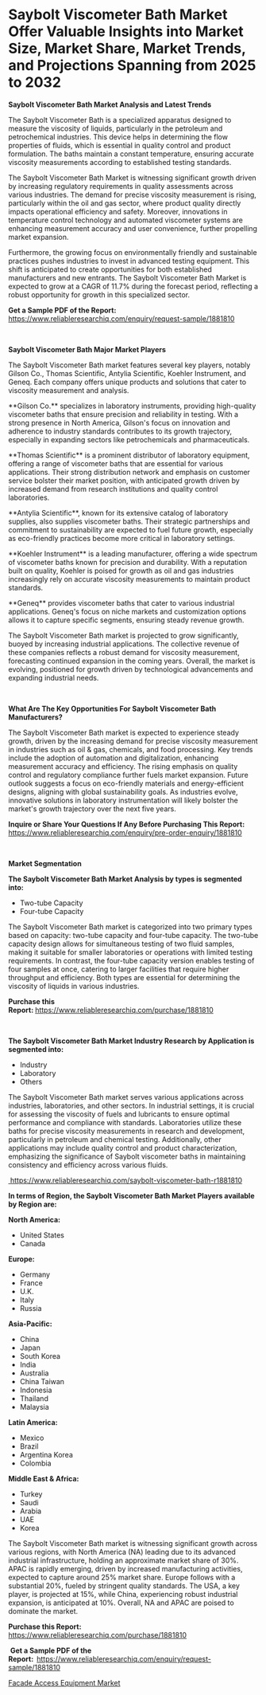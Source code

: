 <p><h1>Saybolt Viscometer Bath Market Offer Valuable Insights into Market Size, Market Share, Market Trends, and Projections Spanning from 2025 to 2032</h1></p><p><strong>Saybolt Viscometer Bath Market Analysis and Latest Trends</strong></p>
<p><p>The Saybolt Viscometer Bath is a specialized apparatus designed to measure the viscosity of liquids, particularly in the petroleum and petrochemical industries. This device helps in determining the flow properties of fluids, which is essential in quality control and product formulation. The baths maintain a constant temperature, ensuring accurate viscosity measurements according to established testing standards.</p><p>The Saybolt Viscometer Bath Market is witnessing significant growth driven by increasing regulatory requirements in quality assessments across various industries. The demand for precise viscosity measurement is rising, particularly within the oil and gas sector, where product quality directly impacts operational efficiency and safety. Moreover, innovations in temperature control technology and automated viscometer systems are enhancing measurement accuracy and user convenience, further propelling market expansion.</p><p>Furthermore, the growing focus on environmentally friendly and sustainable practices pushes industries to invest in advanced testing equipment. This shift is anticipated to create opportunities for both established manufacturers and new entrants. The Saybolt Viscometer Bath Market is expected to grow at a CAGR of 11.7% during the forecast period, reflecting a robust opportunity for growth in this specialized sector.</p></p>
<p><strong>Get a Sample PDF of the Report:&nbsp;</strong> <a href="https://www.reliableresearchiq.com/enquiry/request-sample/1881810?utm_campaign=2224&utm_medium=2&utm_source=Github&utm_content=ia&utm_term=23022025&utm_id=saybolt-viscometer-bath">https://www.reliableresearchiq.com/enquiry/request-sample/1881810</a></p>
<p>&nbsp;</p>
<p><strong>Saybolt Viscometer Bath Major Market Players</strong></p>
<p><p>The Saybolt Viscometer Bath market features several key players, notably Gilson Co., Thomas Scientific, Antylia Scientific, Koehler Instrument, and Geneq. Each company offers unique products and solutions that cater to viscosity measurement and analysis.</p><p>**Gilson Co.** specializes in laboratory instruments, providing high-quality viscometer baths that ensure precision and reliability in testing. With a strong presence in North America, Gilson's focus on innovation and adherence to industry standards contributes to its growth trajectory, especially in expanding sectors like petrochemicals and pharmaceuticals.</p><p>**Thomas Scientific** is a prominent distributor of laboratory equipment, offering a range of viscometer baths that are essential for various applications. Their strong distribution network and emphasis on customer service bolster their market position, with anticipated growth driven by increased demand from research institutions and quality control laboratories.</p><p>**Antylia Scientific**, known for its extensive catalog of laboratory supplies, also supplies viscometer baths. Their strategic partnerships and commitment to sustainability are expected to fuel future growth, especially as eco-friendly practices become more critical in laboratory settings.</p><p>**Koehler Instrument** is a leading manufacturer, offering a wide spectrum of viscometer baths known for precision and durability. With a reputation built on quality, Koehler is poised for growth as oil and gas industries increasingly rely on accurate viscosity measurements to maintain product standards.</p><p>**Geneq** provides viscometer baths that cater to various industrial applications. Geneq's focus on niche markets and customization options allows it to capture specific segments, ensuring steady revenue growth.</p><p>The Saybolt Viscometer Bath market is projected to grow significantly, buoyed by increasing industrial applications. The collective revenue of these companies reflects a robust demand for viscosity measurement, forecasting continued expansion in the coming years. Overall, the market is evolving, positioned for growth driven by technological advancements and expanding industrial needs.</p></p>
<p>&nbsp;</p>
<p><strong>What Are The Key Opportunities For Saybolt Viscometer Bath Manufacturers?</strong></p>
<p><p>The Saybolt Viscometer Bath market is expected to experience steady growth, driven by the increasing demand for precise viscosity measurement in industries such as oil & gas, chemicals, and food processing. Key trends include the adoption of automation and digitalization, enhancing measurement accuracy and efficiency. The rising emphasis on quality control and regulatory compliance further fuels market expansion. Future outlook suggests a focus on eco-friendly materials and energy-efficient designs, aligning with global sustainability goals. As industries evolve, innovative solutions in laboratory instrumentation will likely bolster the market's growth trajectory over the next five years.</p></p>
<p><strong>Inquire or Share Your Questions If Any Before Purchasing This Report:</strong> <a href="https://www.reliableresearchiq.com/enquiry/pre-order-enquiry/1881810?utm_campaign=2224&utm_medium=2&utm_source=Github&utm_content=ia&utm_term=23022025&utm_id=saybolt-viscometer-bath">https://www.reliableresearchiq.com/enquiry/pre-order-enquiry/1881810</a></p>
<p>&nbsp;</p>
<p><strong>Market Segmentation</strong></p>
<p><strong>The Saybolt Viscometer Bath Market Analysis by types is segmented into:</strong></p>
<p><ul><li>Two-tube Capacity</li><li>Four-tube Capacity</li></ul></p>
<p><p>The Saybolt Viscometer Bath market is categorized into two primary types based on capacity: two-tube capacity and four-tube capacity. The two-tube capacity design allows for simultaneous testing of two fluid samples, making it suitable for smaller laboratories or operations with limited testing requirements. In contrast, the four-tube capacity version enables testing of four samples at once, catering to larger facilities that require higher throughput and efficiency. Both types are essential for determining the viscosity of liquids in various industries.</p></p>
<p><strong>Purchase this Report:&nbsp;</strong><a href="https://www.reliableresearchiq.com/purchase/1881810?utm_campaign=2224&utm_medium=2&utm_source=Github&utm_content=ia&utm_term=23022025&utm_id=saybolt-viscometer-bath">https://www.reliableresearchiq.com/purchase/1881810</a></p>
<p>&nbsp;</p>
<p><strong>The Saybolt Viscometer Bath Market Industry Research by Application is segmented into:</strong></p>
<p><ul><li>Industry</li><li>Laboratory</li><li>Others</li></ul></p>
<p><p>The Saybolt Viscometer Bath market serves various applications across industries, laboratories, and other sectors. In industrial settings, it is crucial for assessing the viscosity of fuels and lubricants to ensure optimal performance and compliance with standards. Laboratories utilize these baths for precise viscosity measurements in research and development, particularly in petroleum and chemical testing. Additionally, other applications may include quality control and product characterization, emphasizing the significance of Saybolt viscometer baths in maintaining consistency and efficiency across various fluids.</p></p>
<p><a href="https://www.reliableresearchiq.com/saybolt-viscometer-bath-r1881810?utm_campaign=2224&utm_medium=2&utm_source=Github&utm_content=ia&utm_term=23022025&utm_id=saybolt-viscometer-bath">&nbsp;https://www.reliableresearchiq.com/saybolt-viscometer-bath-r1881810</a></p>
<p><strong>In terms of Region, the Saybolt Viscometer Bath Market Players available by Region are:</strong></p>
<p>
    <p> <strong> North America: </strong>
        <ul>
            <li>United States</li>
            <li>Canada</li>
        </ul>
        </p> 
    <p> <strong> Europe: </strong>
        <ul>
            <li>Germany</li>
            <li>France</li>
            <li>U.K.</li>
            <li>Italy</li>
            <li>Russia</li>
        </ul>
        </p> 
    <p> <strong> Asia-Pacific: </strong>
        <ul>
            <li>China</li>
            <li>Japan</li>
            <li>South Korea</li>
            <li>India</li>
            <li>Australia</li>
            <li>China Taiwan</li>
            <li>Indonesia</li>
            <li>Thailand</li>
            <li>Malaysia</li>
        </ul>
        </p> 
    <p> <strong> Latin America: </strong>
        <ul>
            <li>Mexico</li>
            <li>Brazil</li>
            <li>Argentina Korea</li>
            <li>Colombia</li>
        </ul>
        </p> 
    <p> <strong> Middle East & Africa: </strong>
        <ul>
            <li>Turkey</li>
            <li>Saudi</li>
            <li>Arabia</li>
            <li>UAE</li>
            <li>Korea</li>
        </ul>
    </p>
    </p>
<p><p>The Saybolt Viscometer Bath market is witnessing significant growth across various regions, with North America (NA) leading due to its advanced industrial infrastructure, holding an approximate market share of 30%. APAC is rapidly emerging, driven by increased manufacturing activities, expected to capture around 25% market share. Europe follows with a substantial 20%, fueled by stringent quality standards. The USA, a key player, is projected at 15%, while China, experiencing robust industrial expansion, is anticipated at 10%. Overall, NA and APAC are poised to dominate the market.</p></p>
<p><strong>Purchase this Report: </strong><a href="https://www.reliableresearchiq.com/purchase/1881810?utm_campaign=2224&utm_medium=2&utm_source=Github&utm_content=ia&utm_term=23022025&utm_id=saybolt-viscometer-bath">https://www.reliableresearchiq.com/purchase/1881810</a></p>
<p>&nbsp;<strong>Get a Sample PDF of the Report:&nbsp;&nbsp;</strong><a href="https://www.reliableresearchiq.com/enquiry/request-sample/1881810?utm_campaign=2224&utm_medium=2&utm_source=Github&utm_content=ia&utm_term=23022025&utm_id=saybolt-viscometer-bath">https://www.reliableresearchiq.com/enquiry/request-sample/1881810</a></p>
<p><strong></strong></p>
<p><p><a href="https://github.com/gerdabatiskzv9/Market-Research-Report-List-1/blob/main/facade-access-equipment-market.md?utm_campaign=2224&utm_medium=2&utm_source=Github&utm_content=ia&utm_term=23022025&utm_id=saybolt-viscometer-bath">Facade Access Equipment Market</a></p></p>